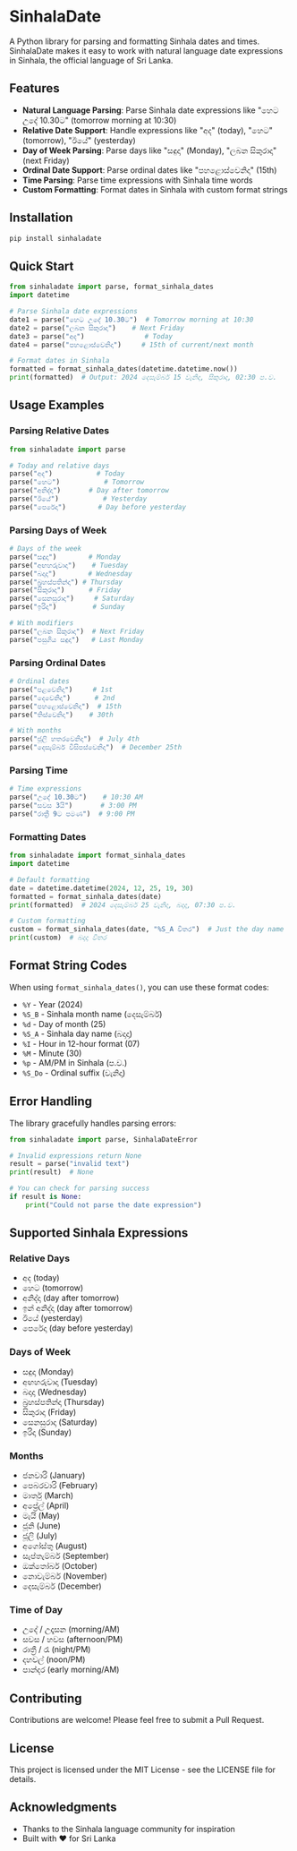 # SinhalaDate

A Python library for parsing and formatting Sinhala dates and times. SinhalaDate makes it easy to work with natural language date expressions in Sinhala, the official language of Sri Lanka.

## Features

- **Natural Language Parsing**: Parse Sinhala date expressions like "හෙට උදේ 10.30ට" (tomorrow morning at 10:30)
- **Relative Date Support**: Handle expressions like "අද" (today), "හෙට" (tomorrow), "ඊයේ" (yesterday)
- **Day of Week Parsing**: Parse days like "සඳුදා" (Monday), "ලබන සිකුරාදා" (next Friday)
- **Ordinal Date Support**: Parse ordinal dates like "පහළොස්වෙනිදා" (15th)
- **Time Parsing**: Parse time expressions with Sinhala time words
- **Custom Formatting**: Format dates in Sinhala with custom format strings

## Installation

```bash
pip install sinhaladate
```

## Quick Start

```python
from sinhaladate import parse, format_sinhala_dates
import datetime

# Parse Sinhala date expressions
date1 = parse("හෙට උදේ 10.30ට")  # Tomorrow morning at 10:30
date2 = parse("ලබන සිකුරාදා")    # Next Friday
date3 = parse("අද")               # Today
date4 = parse("පහළොස්වෙනිදා")     # 15th of current/next month

# Format dates in Sinhala
formatted = format_sinhala_dates(datetime.datetime.now())
print(formatted)  # Output: 2024 දෙසැම්බර් 15 වැනිදා, සිකුරාදා, 02:30 ප.ව.
```

## Usage Examples

### Parsing Relative Dates

```python
from sinhaladate import parse

# Today and relative days
parse("අද")           # Today
parse("හෙට")           # Tomorrow
parse("අනිද්දා")       # Day after tomorrow
parse("ඊයේ")           # Yesterday
parse("පෙරේදා")        # Day before yesterday
```

### Parsing Days of Week

```python
# Days of the week
parse("සඳුදා")        # Monday
parse("අඟහරුවාදා")    # Tuesday
parse("බදාදා")        # Wednesday
parse("බ්‍රහස්පතින්දා") # Thursday
parse("සිකුරාදා")      # Friday
parse("සෙනසුරාදා")     # Saturday
parse("ඉරිදා")         # Sunday

# With modifiers
parse("ලබන සිකුරාදා")  # Next Friday
parse("පසුගිය සඳුදා")   # Last Monday
```

### Parsing Ordinal Dates

```python
# Ordinal dates
parse("පළවෙනිදා")     # 1st
parse("දෙවෙනිදා")      # 2nd
parse("පහළොස්වෙනිදා")  # 15th
parse("තිස්වෙනිදා")    # 30th

# With months
parse("ජූලි හතරවෙනිදා")  # July 4th
parse("දෙසැම්බර් විසිපස්වෙනිදා")  # December 25th
```

### Parsing Time

```python
# Time expressions
parse("උදේ 10.30ට")    # 10:30 AM
parse("සවස 3යි")       # 3:00 PM
parse("රාත්‍රී 9ට පමණ")  # 9:00 PM
```

### Formatting Dates

```python
from sinhaladate import format_sinhala_dates
import datetime

# Default formatting
date = datetime.datetime(2024, 12, 25, 19, 30)
formatted = format_sinhala_dates(date)
print(formatted)  # 2024 දෙසැම්බර් 25 වැනිදා, බදාදා, 07:30 ප.ව.

# Custom formatting
custom = format_sinhala_dates(date, "%S_A විතර")  # Just the day name
print(custom)  # බදාදා විතර
```

## Format String Codes

When using `format_sinhala_dates()`, you can use these format codes:

- `%Y` - Year (2024)
- `%S_B` - Sinhala month name (දෙසැම්බර්)
- `%d` - Day of month (25)
- `%S_A` - Sinhala day name (බදාදා)
- `%I` - Hour in 12-hour format (07)
- `%M` - Minute (30)
- `%p` - AM/PM in Sinhala (ප.ව.)
- `%S_Do` - Ordinal suffix (වැනිදා)

## Error Handling

The library gracefully handles parsing errors:

```python
from sinhaladate import parse, SinhalaDateError

# Invalid expressions return None
result = parse("invalid text")
print(result)  # None

# You can check for parsing success
if result is None:
    print("Could not parse the date expression")
```

## Supported Sinhala Expressions

### Relative Days
- අද (today)
- හෙට (tomorrow)
- අනිද්දා (day after tomorrow)
- ඉන් අනිද්දා (day after tomorrow)
- ඊයේ (yesterday)
- පෙරේදා (day before yesterday)

### Days of Week
- සඳුදා (Monday)
- අඟහරුවාදා (Tuesday)
- බදාදා (Wednesday)
- බ්‍රහස්පතින්දා (Thursday)
- සිකුරාදා (Friday)
- සෙනසුරාදා (Saturday)
- ඉරිදා (Sunday)

### Months
- ජනවාරි (January)
- පෙබරවාරි (February)
- මාර්තු (March)
- අප්‍රේල් (April)
- මැයි (May)
- ජූනි (June)
- ජූලි (July)
- අගෝස්තු (August)
- සැප්තැම්බර් (September)
- ඔක්තෝබර් (October)
- නොවැම්බර් (November)
- දෙසැම්බර් (December)

### Time of Day
- උදේ / උදෑසන (morning/AM)
- සවස / හවස (afternoon/PM)
- රාත්‍රී / රෑ (night/PM)
- දහවල් (noon/PM)
- පාන්දර (early morning/AM)

## Contributing

Contributions are welcome! Please feel free to submit a Pull Request.

## License

This project is licensed under the MIT License - see the LICENSE file for details.

## Acknowledgments

- Thanks to the Sinhala language community for inspiration
- Built with ❤️ for Sri Lanka 